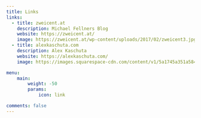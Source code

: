 ```yaml
---
title: Links
links:
  - title: zweicent.at
    description: Michael Fellners Blog
    website: https://zweicent.at/
    image: https://zweicent.at/wp-content/uploads/2017/02/zweicent3.jpg
  - title: alexkaschuta.com
    description: Alex Kaschuta
    website: https://alexkaschuta.com/
    image: https://images.squarespace-cdn.com/content/v1/5a1745a351a584c5984eec33/1611931113142-5TFZX0QPB7YJQ2ROT1PU/AK+logo+white.png?format=1500w

menu:
    main: 
        weight: -50
        params:
            icon: link

comments: false
---
```


